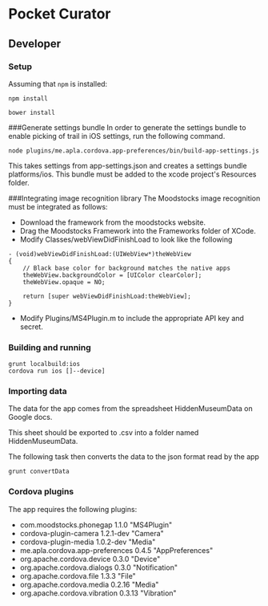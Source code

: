 # Pocket Curator

## Developer

### Setup

Assuming that `npm` is installed:

    npm install

    bower install

###Generate settings bundle
In order to generate the settings bundle to enable picking of trail in iOS settings, run the following command.

```
node plugins/me.apla.cordova.app-preferences/bin/build-app-settings.js
```
This takes settings from app-settings.json and creates a settings bundle platforms/ios. This bundle must be added to the xcode project's Resources folder.

###Integrating image recognition library
The Moodstocks image recognition must be integrated as follows:
 - Download the framework from the moodstocks website.
 - Drag the Moodstocks Framework into the Frameworks folder of XCode.
 - Modify Classes/webViewDidFinishLoad to look like the following
```
- (void)webViewDidFinishLoad:(UIWebView*)theWebView
{
    // Black base color for background matches the native apps
    theWebView.backgroundColor = [UIColor clearColor];
    theWebView.opaque = NO;

    return [super webViewDidFinishLoad:theWebView];
}
```
 - Modify Plugins/MS4Plugin.m to include the appropriate API key and secret.

### Building and running

```
grunt localbuild:ios
cordova run ios []--device]
```

### Importing data

The data for the app comes from the spreadsheet HiddenMuseumData on Google docs.

This sheet should be exported to .csv into a folder named HiddenMuseumData.

The following task then converts the data to the json format read by the app

    grunt convertData


### Cordova plugins
The app requires the following plugins:
 - com.moodstocks.phonegap 1.1.0 "MS4Plugin"
 - cordova-plugin-camera 1.2.1-dev "Camera"
 - cordova-plugin-media 1.0.2-dev "Media"
 - me.apla.cordova.app-preferences 0.4.5 "AppPreferences"
 - org.apache.cordova.device 0.3.0 "Device"
 - org.apache.cordova.dialogs 0.3.0 "Notification"
 - org.apache.cordova.file 1.3.3 "File"
 - org.apache.cordova.media 0.2.16 "Media"
 - org.apache.cordova.vibration 0.3.13 "Vibration"